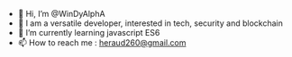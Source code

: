 - 👋 Hi, I’m @WinDyAlphA
- 👀 I am a versatile developer, interested in tech, security and blockchain
- 🌱 I’m currently learning javascript ES6
- 📫 How to reach me : heraud260@gmail.com

<!---
✨ special ✨ 
--->

